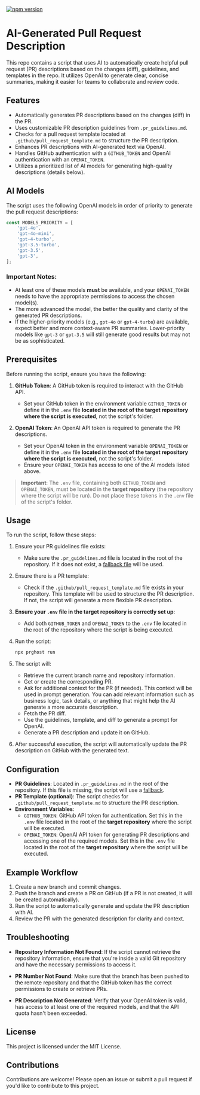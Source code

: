 [![npm version](https://badge.fury.io/js/prghost.svg)](https://badge.fury.io/js/prghost)

# AI-Generated Pull Request Description

This repo contains a script that uses AI to automatically create helpful pull request (PR) descriptions based on the changes (diff), guidelines, and templates in the repo. It utilizes OpenAI to generate clear, concise summaries, making it easier for teams to collaborate and review code.

## Features

- Automatically generates PR descriptions based on the changes (diff) in the PR.
- Uses customizable PR description guidelines from `.pr_guidelines.md`.
- Checks for a pull request template located at `.github/pull_request_template.md` to structure the PR description.
- Enhances PR descriptions with AI-generated text via OpenAI.
- Handles GitHub authentication with a `GITHUB_TOKEN` and OpenAI authentication with an `OPENAI_TOKEN`.
- Utilizes a prioritized list of AI models for generating high-quality descriptions (details below).

## AI Models

The script uses the following OpenAI models in order of priority to generate the pull request descriptions:

```javascript
const MODELS_PRIORITY = [
    'gpt-4o',
    'gpt-4o-mini',
    'gpt-4-turbo',
    'gpt-3.5-turbo',
    'gpt-3.5',
    'gpt-3',
];
```

### Important Notes:
- At least one of these models **must** be available, and your `OPENAI_TOKEN` needs to have the appropriate permissions to access the chosen model(s).
- The more advanced the model, the better the quality and clarity of the generated PR descriptions.
- If the higher-priority models (e.g., `gpt-4o` or `gpt-4-turbo`) are available, expect better and more context-aware PR summaries.
  Lower-priority models like `gpt-3` or `gpt-3.5` will still generate good results but may not be as sophisticated.

## Prerequisites

Before running the script, ensure you have the following:

1. **GitHub Token**: A GitHub token is required to interact with the GitHub API.
   - Set your GitHub token in the environment variable `GITHUB_TOKEN` or define it in the `.env` file **located in the root of the target repository where the script is executed**, not the script's folder.

2. **OpenAI Token**: An OpenAI API token is required to generate the PR descriptions.
   - Set your OpenAI token in the environment variable `OPENAI_TOKEN` or define it in the `.env` file **located in the root of the target repository where the script is executed**, not the script's folder.
   - Ensure your `OPENAI_TOKEN` has access to one of the AI models listed above.

> **Important**: The `.env` file, containing both `GITHUB_TOKEN` and `OPENAI_TOKEN`, must be located in the **target repository** (the repository where the script will be run). Do not place these tokens in the `.env` file of the script's folder.

## Usage

To run the script, follow these steps:

1. Ensure your PR guidelines file exists:
   - Make sure the `.pr_guidelines.md` file is located in the root of the repository. If it does not exist, a [fallback file](src/utils/guidelines/.pr_guidelines.md) will be used.

2. Ensure there is a PR template:
   - Check if the `.github/pull_request_template.md` file exists in your repository. This template will be used to structure the PR description. If not, the script will generate a more flexible PR description.

3. **Ensure your `.env` file in the target repository is correctly set up**:
   - Add both `GITHUB_TOKEN` and `OPENAI_TOKEN` to the `.env` file located in the root of the repository where the script is being executed.

4. Run the script:
   ```bash
   npx prghost run
   ```

5. The script will:
   - Retrieve the current branch name and repository information.
   - Get or create the corresponding PR.
   - Ask for additional context for the PR (if needed). This context will be used in prompt generation.
      You can add relevant information such as business logic, task details, or anything that might help the AI generate a more accurate description.
   - Fetch the PR diff.
   - Use the guidelines, template, and diff to generate a prompt for OpenAI.
   - Generate a PR description and update it on GitHub.

6. After successful execution, the script will automatically update the PR description on GitHub with the generated text.

## Configuration

- **PR Guidelines**: Located in `.pr_guidelines.md` in the root of the repository. If this file is missing, the script will use a [fallback](src/utils/guidelines/.pr_guidelines.md).
- **PR Template (optional)**: The script checks for `.github/pull_request_template.md` to structure the PR description.
- **Environment Variables**:
   - `GITHUB_TOKEN`: GitHub API token for authentication. Set this in the `.env` file located in the root of the **target repository** where the script will be executed.
   - `OPENAI_TOKEN`: OpenAI API token for generating PR descriptions and accessing one of the required models. Set this in the `.env` file located in the root of the **target repository** where the script will be executed.

## Example Workflow

1. Create a new branch and commit changes.
2. Push the branch and create a PR on GitHub (if a PR is not created, it will be created automatically).
3. Run the script to automatically generate and update the PR description with AI.
4. Review the PR with the generated description for clarity and context.

## Troubleshooting

- **Repository Information Not Found**:
  If the script cannot retrieve the repository information, ensure that you're inside a valid Git repository and have the necessary permissions to access it.

- **PR Number Not Found**:
  Make sure that the branch has been pushed to the remote repository and that the GitHub token has the correct permissions to create or retrieve PRs.

- **PR Description Not Generated**:
  Verify that your OpenAI token is valid, has access to at least one of the required models, and that the API quota hasn't been exceeded.

## License

This project is licensed under the MIT License.

## Contributions

Contributions are welcome! Please open an issue or submit a pull request if you'd like to contribute to this project.
